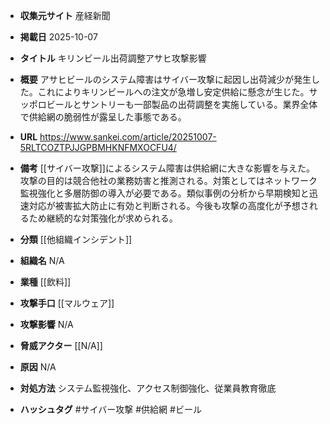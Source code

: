 - **収集元サイト**
産経新聞

- **掲載日**
2025-10-07

- **タイトル**
キリンビール出荷調整アサヒ攻撃影響

- **概要**
アサヒビールのシステム障害はサイバー攻撃に起因し出荷減少が発生した。これによりキリンビールへの注文が急増し安定供給に懸念が生じた。サッポロビールとサントリーも一部製品の出荷調整を実施している。業界全体で供給網の脆弱性が露呈した事態である。

- **URL**
https://www.sankei.com/article/20251007-5RLTCOZTPJJGPBMHKNFMXOCFU4/

- **備考**
[[サイバー攻撃]]によるシステム障害は供給網に大きな影響を与えた。攻撃の目的は競合他社の業務妨害と推測される。対策としてはネットワーク監視強化と多層防御の導入が必要である。類似事例の分析から早期検知と迅速対応が被害拡大防止に有効と判断される。今後も攻撃の高度化が予想されるため継続的な対策強化が求められる。

- **分類**
[[他組織インシデント]]

- **組織名**
N/A

- **業種**
[[飲料]]

- **攻撃手口**
[[マルウェア]]

- **攻撃影響**
N/A

- **脅威アクター**
[[N/A]]

- **原因**
N/A

- **対処方法**
システム監視強化、アクセス制御強化、従業員教育徹底

- **ハッシュタグ**
#サイバー攻撃 #供給網 #ビール
